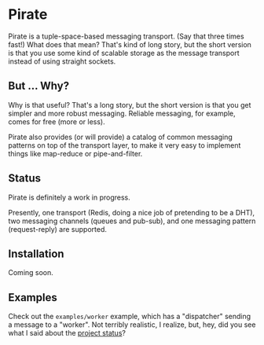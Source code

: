 # Pirate

Pirate is a tuple-space-based messaging transport. (Say that three times fast!) What does that mean? That's kind of long story, but the short version is that you use some kind of scalable storage as the message transport instead of using straight sockets.

## But ... Why?

Why is that useful? That's a long story, but the short version is that you get simpler and more robust messaging. Reliable messaging, for example, comes for free (more or less).

Pirate also provides (or will provide) a catalog of common messaging patterns on top of the transport layer, to make it very easy to implement things like map-reduce or pipe-and-filter.

## Status

Pirate is definitely a work in progress. 

Presently, one transport (Redis, doing a nice job of pretending to be a DHT), two messaging channels (queues and pub-sub), and one messaging pattern (request-reply) are supported.

## Installation

Coming soon.

## Examples

Check out the `examples/worker` example, which has a "dispatcher" sending a message to a "worker". Not terribly realistic, I realize, but, hey, did you see what I said about the [project status][status]?

[status]: #Status